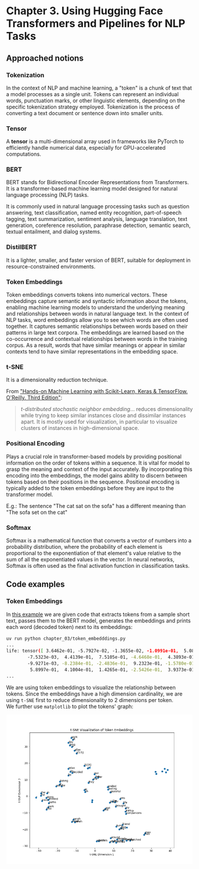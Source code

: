# Chapter 3. Using Hugging Face Transformers and Pipelines for NLP Tasks

## Approached notions

### Tokenization

In the context of NLP and machine learning, a "token" is a chunk of text that a model processes as a single unit. Tokens can represent an individual words, punctuation marks, or other linguistic elements, depending on the specific tokenization strategy employed. Tokenization is the process of converting a text document or sentence down into smaller units.

### Tensor

A **tensor** is a multi-dimensional array used in frameworks like PyTorch to efficiently handle numerical data, especially for GPU-accelerated computations.

### BERT

BERT stands for Bidirectional Encoder Representations from Transformers. It is a transformer-based machine learning model designed for natural language processing (NLP) tasks.

It is commonly used in natural language processing tasks such as question answering, text classification, named entity recognition, part-of-speech tagging, text summarization, sentiment analysis, language translation, text generation, coreference resolution, paraphrase detection, semantic search, textual entailment, and dialog systems.

### DistilBERT

It is a lighter, smaller, and faster version of BERT, suitable for deployment in resource-constrained environments.

### Token Embeddings

Token embeddings converts tokens into numerical vectors. These embeddings capture semantic and syntactic information about the tokens, enabling machine learning models to understand the underlying meaning and relationships between words in natural language text. In the context of NLP tasks, word embeddings allow you to see which words are often used together. It captures semantic
relationships between words based on their patterns in large text corpora. The embeddings are learned based on the co-occurrence and contextual relationships between words in the training corpus. As a result, words that have similar meanings or appear in similar contexts tend to have similar representations in the embedding space.

### t-SNE

It is a dimensionality reduction technique.

From ["Hands-on Machine Learning with Scikit-Learn, Keras & TensorFlow. O'Reilly. Third Edition"](https://www.amazon.ca/Hands-Machine-Learning-Scikit-Learn-TensorFlow/dp/1098125975/):

> _t-distributed stochastic neighbor embedding_... reduces dimensionality while trying to keep similar instances close and dissimilar instances apart. It is mostly used for visualization, in particular to visualize clusters of instances in high-dimensional space.

### Positional Encoding

Plays a crucial role in transformer-based models by providing positional information on the order of tokens within a sequence.
It is vital for model to grasp the meaning and context of the input accurately. By incorporating this encoding into the embeddings,
the model gains ability to discern between tokens based on their positions in the sequence. Positional encoding is typically
added to the token embeddings before they are input to the transformer model.

E.g.: The sentence "The cat sat on the sofa" has a different meaning than "The sofa set on the cat"

### Softmax

Softmax is a mathematical function that converts a vector of numbers into a probability distribution, where the probability
of each element is proportional to the exponentiation of that element's value relative to the sum of all the exponentiated values in the vector. In neural networks, Softmax is often used as the final activation function in classification tasks.

## Code examples

### Token Embeddings

In [this example](./token_embeddings.py) we are given code that extracts tokens from a sample short text, passes them to the BERT model, generates the embeddings and prints each word (decoded token) next to its embeddings:

```bash
uv run python chapter_03/token_embedddings.py
...
life: tensor([ 3.6462e-01, -5.7927e-02, -1.3655e-02, -1.0991e-01,  5.0892e-01,
        -7.5323e-03,  4.4139e-01,  7.5105e-01, -4.6468e-01,  4.3893e-01,
        -9.9271e-03, -8.2384e-01, -2.4836e-01,  9.2323e-01, -1.5780e-01,
         5.8997e-01,  4.1004e-01,  1.4265e-01, -2.5426e-01,  3.9373e-01,
...
```

We are using token embeddings to visualize the relationship between tokens. Since the embeddings have a high dimension cardinality, we are using `t-SNE` first to reduce dimensionality to 2 dimensions per token.  
We further use `matplotlib` to plot the tokens' graph:

![Tokens relationship graph](./token_embeddings.png)
